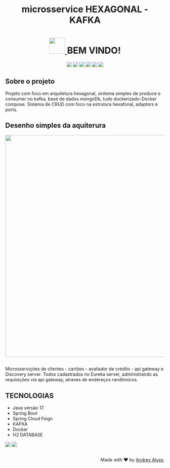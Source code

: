 <h1 align="center"> 
 microsservice HEXAGONAL - KAFKA
</h1>

<h1 align="center">
   <a href="https://github.com/andreycostaalves">
    <img src="https://aux.iconspalace.com/uploads/1421321576980686818.png" width=50">
  </a>
   BEM VINDO! 
</h1>

<div align="center">
  
  ![](https://img.shields.io/badge/Java-ED8B00?style=for-the-badge&logo=java&logoColor=white)
  ![](https://img.shields.io/badge/Spring-6DB33F?style=for-the-badge&logo=spring&logoColor=white)
  ![](https://img.shields.io/badge/HEXAGONAL-6DB33F?style=for-the-badge&color=red)
  ![](https://img.shields.io/badge/MONGODB-6DB33F?style=for-the-badge&logo=white)
  ![](https://img.shields.io/badge/KAFKA-ED8B00?style=for-the-badge&logo=java&logoColor=white)
  ![](https://img.shields.io/badge/DOCKER%20COMPOSE-0062ed?style=for-the-badge&logo=java&logoColor=white)
  
</div>
 
 ## Sobre o projeto
Projeto com foco em arquitetura hexagonal, sintema simples de produce e consumer no kafka, base de dados mongoDb, tudo dockerizado-Docker compose.
Sistema de CRUD com foco na estrutura hexafonal, adapters e ports.

## Desenho simples da aquiterura
<div align="center">
  <img src="https://user-images.githubusercontent.com/47609519/228971062-eb85add7-d280-4507-bfde-3e5b6dadfa04.jpg" width="700" />

</div>

##

Microsservições de clientes - cartões - avaliador de crédito - api gateway e Discovery server.
Todos cadastrados no Eureka server, administrando as requisições via api gateway, atraves de endereços randômicos.


## TECNOLOGIAS
* Java versão 17.
* Spring Boot
* Spring Cloud Feign
* KAFKA
* Docker
* H2 DATABASE



<a href="https://www.linkedin.com/in/andrey-costa-927458164/" target="_blank"><img src="https://img.shields.io/badge/-LinkedIn-%230077B5?style=for-the-badge&logo=linkedin&logoColor=white" target="_blank"></a>
 <a href = "andreyalvescontato@gmail.com"><img src="https://img.shields.io/badge/-Gmail-%23333?style=for-the-badge&logo=gmail&logoColor=white" target="_blank"></a>
##

<p  align="right">Made with ❤️ by <a href="https://github.com/andreycostaalves">Andrey Alves</a>.</p>
